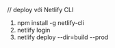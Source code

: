 // deploy với Netlify CLI 

1. npm install -g netlify-cli
2. netlify login
3. netlify deploy --dir=build --prod
